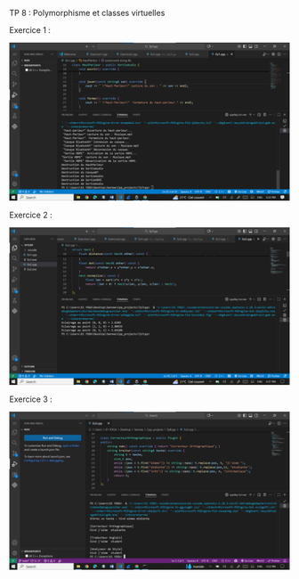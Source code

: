 TP 8 : Polymorphisme et classes virtuelles


Exercice 1 :

![image alt](https://github.com/laouysalma/Tp8Cpp/blob/main/Ex1.png?raw=true)



Exercice 2 :

![image alt](https://github.com/laouysalma/Tp8Cpp/blob/main/Ex2.png?raw=true)


Exercice 3 :

![image alt](https://github.com/laouysalma/Tp8Cpp/blob/main/Ex3.png?raw=true)
